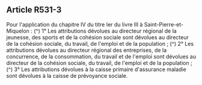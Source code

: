 ## Article R531-3

Pour l'application du chapitre IV du titre Ier du livre III à Saint-Pierre-et-Miquelon : (^)
1° Les attributions dévolues au directeur régional de la jeunesse, des sports et de la cohésion sociale sont
dévolues au directeur de la cohésion sociale, du travail, de l'emploi et de la population ; (^)
2° Les attributions dévolues au directeur régional des entreprises, de la concurrence, de la consommation,
du travail et de l'emploi sont dévolues au directeur de la cohésion sociale, du travail, de l'emploi et de la
population ; (^)
3° Les attributions dévolues à la caisse primaire d'assurance maladie sont dévolues à la caisse de prévoyance
sociale.


